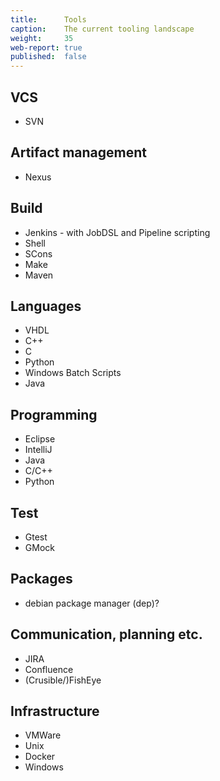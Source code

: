 ```yaml
---
title:      Tools
caption:    The current tooling landscape
weight:     35
web-report: true
published:  false
---
```


## VCS
* SVN

## Artifact management
* Nexus

## Build
* Jenkins - with JobDSL and Pipeline scripting
* Shell
* SCons
* Make
* Maven

## Languages
* VHDL
* C++
* C
* Python
* Windows Batch Scripts
* Java

## Programming
* Eclipse
* IntelliJ
* Java
* C/C++
* Python

## Test
* Gtest
* GMock

## Packages
* debian package manager (dep)?

## Communication, planning etc.
* JIRA
* Confluence
* (Crusible/)FishEye

## Infrastructure
* VMWare
* Unix
* Docker
* Windows





